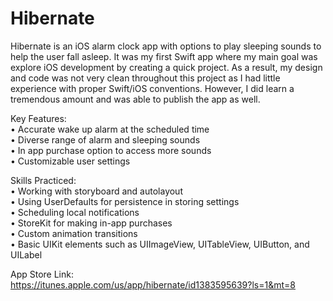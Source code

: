 # Hibernate

Hibernate is an iOS alarm clock app with options to play sleeping sounds to help the user fall asleep. It was my first Swift
app where my main goal was explore iOS development by creating a quick project. As a result, my design and code was not
very clean throughout this project as I had little experience with proper Swift/iOS conventions. However, I did learn a tremendous
amount and was able to publish the app as well.

Key Features:  
• Accurate wake up alarm at the scheduled time  
• Diverse range of alarm and sleeping sounds  
• In app purchase option to access more sounds  
• Customizable user settings  

Skills Practiced:  
• Working with storyboard and autolayout  
• Using UserDefaults for persistence in storing settings  
• Scheduling local notifications  
• StoreKit for making in-app purchases  
• Custom animation transitions  
• Basic UIKit elements such as UIImageView, UITableView, UIButton, and UILabel  

App Store Link:  
https://itunes.apple.com/us/app/hibernate/id1383595639?ls=1&mt=8
